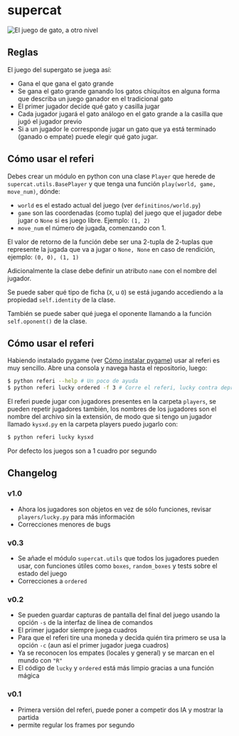 # supercat

![El juego de gato, a otro nivel](https://github.com/developingo/supercat/blob/master/src/game.png)

## Reglas

El juego del supergato se juega así:

* Gana el que gana el gato grande
* Se gana el gato grande ganando los gatos chiquitos en alguna forma que describa un juego ganador en el tradicional gato
* El primer jugador decide qué gato y casilla jugar
* Cada jugador jugará el gato análogo en el gato grande a la casilla que jugó el jugador previo
* Si a un jugador le corresponde jugar un gato que ya está terminado (ganado o empate) puede elegir qué gato jugar.

## Cómo usar el referi

Debes crear un módulo en python con una clase `Player` que herede de `supercat.utils.BasePlayer` y que tenga una función `play(world, game, move_num)`, dónde:

* `world` es el estado actual del juego (ver `definitinos/world.py`)
* `game` son las coordenadas (como tupla) del juego que el jugador debe jugar
  o `None` si es juego libre. Ejemplo: `(1, 2)`
* `move_num` el número de jugada, comenzando con 1.

El valor de retorno de la función debe ser una 2-tupla de 2-tuplas que represente la jugada que va a jugar o `None, None` en caso de rendición, ejemplo: `(0, 0), (1, 1)`

Adicionalmente la clase debe definir un atributo `name` con el nombre del jugador.

Se puede saber qué tipo de ficha (`X`, u `O`) se está jugando accediendo a la propiedad `self.identity` de la clase.

También se puede saber qué juega el oponente llamando a la función `self.oponent()` de la clase.

## Cómo usar el referi

Habiendo instalado pygame (ver [Cómo instalar pygame](https://www.youtube.com/watch?v=ZJ2XvYMr6tY)) usar al referi es muy sencillo. Abre una consola y navega hasta el repositorio, luego:

```bash
$ python referi --help # Un poco de ayuda
$ python referi lucky ordered -f 3 # Corre el referi, lucky contra depressed a 3 cuadros por segundo
```

El referi puede jugar con jugadores presentes en la carpeta `players`, se pueden repetir jugadores también, los nombres de los jugadores son el nombre del archivo sin la extensión, de modo que si tengo un jugador llamado `kysxd.py` en la carpeta players puedo jugarlo con:

```bash
$ python referi lucky kysxd
```

Por defecto los juegos son a 1 cuadro por segundo

## Changelog

### v1.0

* Ahora los jugadores son objetos en vez de sólo funciones, revisar `players/lucky.py` para más información
* Correcciones menores de bugs

### v0.3

* Se añade el módulo `supercat.utils` que todos los jugadores pueden usar, con funciones útiles como `boxes`, `random_boxes` y tests sobre el estado del juego
* Correcciones a `ordered`

### v0.2

* Se pueden guardar capturas de pantalla del final del juego usando la opción `-s` de la interfaz de línea de comandos
* El primer jugador siempre juega cuadros
* Para que el referi tire una moneda y decida quién tira primero se usa la opción `-c` (aun así el primer jugador juega cuadros)
* Ya se reconocen los empates (locales y general) y se marcan en el mundo con `"R"`
* El código de `lucky` y `ordered` está más limpio gracias a una función mágica

### v0.1

* Primera versión del referi, puede poner a competir dos IA y mostrar la partida
* permite regular los frames por segundo
